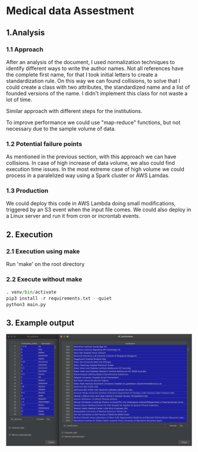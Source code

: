 # Medical data Assestment

## 1.Analysis
### 1.1 Approach

After an analysis of the document, I used normalization techniques to identify different ways to write the author names. Not all references have the complete first name, for that I took initial letters to create a standardization rule.
On this way we can found collisions, to solve that I could create a class with two attributes, the standardized name and a list of founded versions of the name. I didn't implement this class for not waste a lot of time.

Similar approach with different steps for the institutions.

To improve performance we could use "map-reduce" functions, but not necessary due to the sample volume of data.

### 1.2 Potential failure points

As mentioned in the previous section, with this approach we can have collisions.
In case of high increase of data volume, we also could find execution time issues. 
In the most extreme case of high volume we could process in a paralelized way using a Spark cluster or AWS Lamdas.

### 1.3 Production

We could deploy this code in AWS Lambda doing small modifications, triggered by an S3 event when the input file comes.
We could also deploy in a Linux server and run it from cron or incrontab events.

## 2. Execution
### 2.1 Execution using make

Run 'make' on the root directory

### 2.2 Execute without make

```python
. venv/bin/activate
pip3 install -r requirements.txt --quiet
python3 main.py
```

## 3. Example output

![Example image](https://github.com/illan5/Medical-publications/blob/main/example_medical.png)
